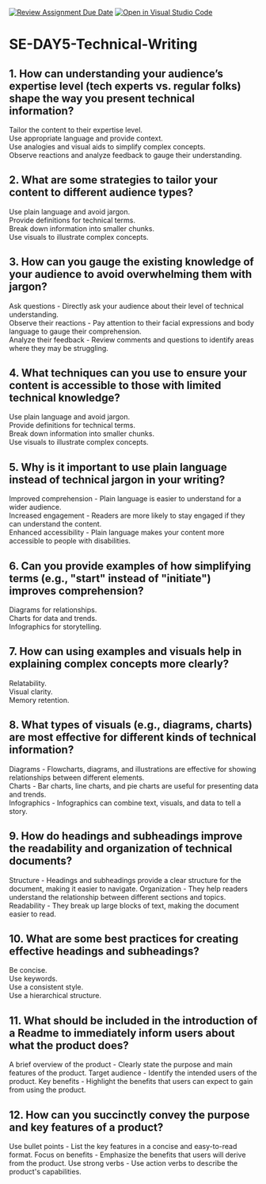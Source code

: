 [![Review Assignment Due Date](https://classroom.github.com/assets/deadline-readme-button-22041afd0340ce965d47ae6ef1cefeee28c7c493a6346c4f15d667ab976d596c.svg)](https://classroom.github.com/a/zsAR-pyY)
[![Open in Visual Studio Code](https://classroom.github.com/assets/open-in-vscode-2e0aaae1b6195c2367325f4f02e2d04e9abb55f0b24a779b69b11b9e10269abc.svg)](https://classroom.github.com/online_ide?assignment_repo_id=15695184&assignment_repo_type=AssignmentRepo)
# SE-DAY5-Technical-Writing
## 1. How can understanding your audience’s expertise level (tech experts vs. regular folks) shape the way you present technical information?

Tailor the content to their expertise level.  
Use appropriate language and provide context.  
Use analogies and visual aids to simplify complex concepts.  
Observe reactions and analyze feedback to gauge their understanding.  

## 2. What are some strategies to tailor your content to different audience types?

Use plain language and avoid jargon.  
Provide definitions for technical terms.  
Break down information into smaller chunks.  
Use visuals to illustrate complex concepts.  

## 3. How can you gauge the existing knowledge of your audience to avoid overwhelming them with jargon?

Ask questions - Directly ask your audience about their level of technical understanding.  
Observe their reactions - Pay attention to their facial expressions and body language to gauge their comprehension.  
Analyze their feedback - Review comments and questions to identify areas where they may be struggling.  

## 4. What techniques can you use to ensure your content is accessible to those with limited technical knowledge?

Use plain language and avoid jargon.  
Provide definitions for technical terms.  
Break down information into smaller chunks.  
Use visuals to illustrate complex concepts.  

## 5. Why is it important to use plain language instead of technical jargon in your writing?

Improved comprehension - Plain language is easier to understand for a wider audience.  
Increased engagement - Readers are more likely to stay engaged if they can understand the content.  
Enhanced accessibility - Plain language makes your content more accessible to people with disabilities.  

## 6. Can you provide examples of how simplifying terms (e.g., "start" instead of "initiate") improves comprehension?

Diagrams for relationships.  
Charts for data and trends.  
Infographics for storytelling.  

## 7. How can using examples and visuals help in explaining complex concepts more clearly?

Relatability.  
Visual clarity.  
Memory retention.  

## 8. What types of visuals (e.g., diagrams, charts) are most effective for different kinds of technical information?

Diagrams - Flowcharts, diagrams, and illustrations are effective for showing relationships between different elements.  
Charts - Bar charts, line charts, and pie charts are useful for presenting data and trends.  
Infographics - Infographics can combine text, visuals, and data to tell a story.  

## 9. How do headings and subheadings improve the readability and organization of technical documents?

Structure - Headings and subheadings provide a clear structure for the document, making it easier to navigate.
Organization - They help readers understand the relationship between different sections and topics.
Readability - They break up large blocks of text, making the document easier to read.

## 10. What are some best practices for creating effective headings and subheadings?

Be concise.  
Use keywords.  
Use a consistent style.  
Use a hierarchical structure.  

## 11. What should be included in the introduction of a Readme to immediately inform users about what the product does?

A brief overview of the product - Clearly state the purpose and main features of the product. 
Target audience - Identify the intended users of the product. 
Key benefits - Highlight the benefits that users can expect to gain from using the product. 

## 12. How can you succinctly convey the purpose and key features of a product?

Use bullet points - List the key features in a concise and easy-to-read format.
Focus on benefits - Emphasize the benefits that users will derive from the product.
Use strong verbs - Use action verbs to describe the product's capabilities.
